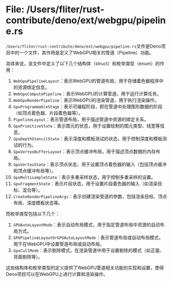 # File: /Users/fliter/rust-contribute/deno/ext/webgpu/pipeline.rs

`/Users/fliter/rust-contribute/deno/ext/webgpu/pipeline.rs`文件是Deno项目中的一个文件，其作用是定义了WebGPU相关的管道（Pipeline）功能。

具体来说，该文件中定义了以下几个结构体（struct）和枚举类型（enum）的作用：

1. `WebGpuPipelineLayout`：表示WebGPU的管道布局，用于存储着色器程序中的资源绑定信息。
2. `WebGpuComputePipeline`：表示WebGPU的计算管道，用于运行计算任务。
3. `WebGpuRenderPipeline`：表示WebGPU的渲染管道，用于执行渲染操作。
4. `GpuProgrammableStage`：表示可编程阶段，即在管道中处理图形数据的阶段（如顶点着色器、片段着色器等）。
5. `PipelineLayout`：表示管道布局，用于描述管道中资源的绑定关系。
6. `GpuPrimitiveState`：表示图元的状态，用于设置绘制的图元类型、线宽等信息。
7. `GpuDepthStencilState`：表示深度和模板测试的状态，用于控制深度和模板测试的行为。
8. `GpuVertexBufferLayout`：表示顶点缓冲布局，用于描述顶点数据的内存布局。
9. `GpuVertexState`：表示顶点状态，用于设置顶点着色器的输入（包括顶点缓冲和顶点缓冲布局等）。
10. `GpuMultisampleState`：表示多重采样状态，用于控制多重采样的设置。
11. `GpuFragmentState`：表示片段状态，用于设置片段着色器的输入（如渲染目标、混合等）。
12. `CreateRenderPipelineArgs`：表示创建渲染管道的参数，包括渲染目标、顶点布局、深度模板状态等。

而枚举类型包括以下几个：
1. `GPUAutoLayoutMode`：表示自动布局模式，用于指定管道布局中资源的自动布局方式。
2. `GPUPipelineLayoutOrGPUAutoLayoutMode`：表示管道布局或自动布局模式，用于在WebGPU中设置管道布局或自动布局。
3. `GpuCullMode`：表示剔除模式，在渲染管道中用于设置剔除的模式（如正面、背面剔除等）。

这些结构体和枚举类型的定义提供了WebGPU管道相关功能的实现和设置，使得Deno项目可以在WebGPU上进行计算和渲染操作。

